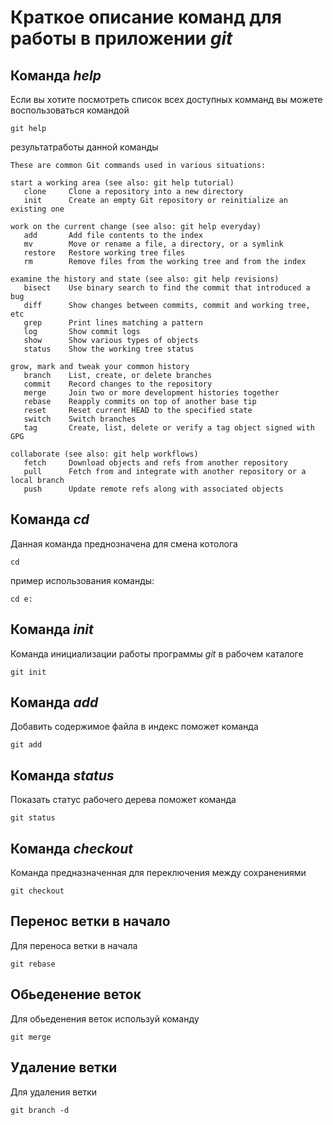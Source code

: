 # Краткое описание команд для работы в приложении *git*

## Команда *help*
Если вы хотите посмотреть список всех доступных комманд вы можете воспользоваться командой
```
git help
```
результатработы данной команды
```
These are common Git commands used in various situations:

start a working area (see also: git help tutorial)
   clone     Clone a repository into a new directory
   init      Create an empty Git repository or reinitialize an existing one

work on the current change (see also: git help everyday)
   add       Add file contents to the index
   mv        Move or rename a file, a directory, or a symlink
   restore   Restore working tree files
   rm        Remove files from the working tree and from the index

examine the history and state (see also: git help revisions)
   bisect    Use binary search to find the commit that introduced a bug
   diff      Show changes between commits, commit and working tree, etc
   grep      Print lines matching a pattern
   log       Show commit logs
   show      Show various types of objects
   status    Show the working tree status

grow, mark and tweak your common history
   branch    List, create, or delete branches
   commit    Record changes to the repository
   merge     Join two or more development histories together
   rebase    Reapply commits on top of another base tip
   reset     Reset current HEAD to the specified state
   switch    Switch branches
   tag       Create, list, delete or verify a tag object signed with GPG

collaborate (see also: git help workflows)
   fetch     Download objects and refs from another repository
   pull      Fetch from and integrate with another repository or a local branch
   push      Update remote refs along with associated objects

```
## Команда *cd*
Данная команда преднозначена для смена котолога 
```
cd
```
пример использования команды:
```
cd e:
```
## Команда *init*
Команда инициализации работы программы *git* в рабочем каталоге
```
git init
```
## Команда *add*

Добавить содержимое файла в индекс поможет команда
```
git add
```       
## Команда *status*

Показать статус рабочего дерева поможет команда
```
git status
```     
## Команда *checkout*

Команда предназначенная для переключения между сохранениями
```
git checkout
```     
## Перенос ветки в начало

Для переноса ветки в начала 

```
git rebase
```
## Обьеденение веток
Для обьеденения веток используй команду 

```
git merge
```

## Удаление ветки

Для удаления ветки 

```
git branch -d 
```

